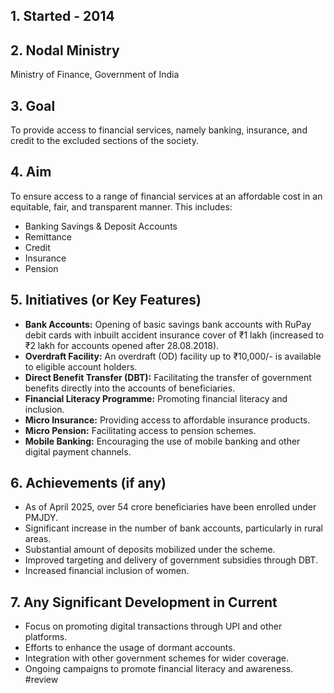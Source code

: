 

## 1. Started - 2014

## 2. Nodal Ministry
Ministry of Finance, Government of India

## 3. Goal
To provide access to financial services, namely banking, insurance, and credit to the excluded sections of the society.

## 4. Aim
To ensure access to a range of financial services at an affordable cost in an equitable, fair, and transparent manner. This includes:
* Banking Savings & Deposit Accounts
* Remittance
* Credit
* Insurance
* Pension

## 5. Initiatives (or Key Features)
* **Bank Accounts:** Opening of basic savings bank accounts with RuPay debit cards with inbuilt accident insurance cover of ₹1 lakh (increased to ₹2 lakh for accounts opened after 28.08.2018).
* **Overdraft Facility:** An overdraft (OD) facility up to ₹10,000/- is available to eligible account holders.
* **Direct Benefit Transfer (DBT):** Facilitating the transfer of government benefits directly into the accounts of beneficiaries.
* **Financial Literacy Programme:** Promoting financial literacy and inclusion.
* **Micro Insurance:** Providing access to affordable insurance products.
* **Micro Pension:** Facilitating access to pension schemes.
* **Mobile Banking:** Encouraging the use of mobile banking and other digital payment channels.

## 6. Achievements (if any)
* As of April 2025, over 54 crore beneficiaries have been enrolled under PMJDY.
* Significant increase in the number of bank accounts, particularly in rural areas.
* Substantial amount of deposits mobilized under the scheme.
* Improved targeting and delivery of government subsidies through DBT.
* Increased financial inclusion of women.

## 7. Any Significant Development in Current
* Focus on promoting digital transactions through UPI and other platforms.
* Efforts to enhance the usage of dormant accounts.
* Integration with other government schemes for wider coverage.
* Ongoing campaigns to promote financial literacy and awareness.
#review